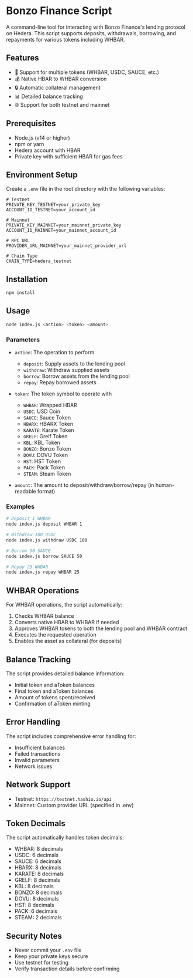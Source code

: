 # Bonzo Finance Script

A command-line tool for interacting with Bonzo Finance's lending protocol on Hedera. This script supports deposits, withdrawals, borrowing, and repayments for various tokens including WHBAR.

## Features

- 🔄 Support for multiple tokens (WHBAR, USDC, SAUCE, etc.)
- 💰 Native HBAR to WHBAR conversion
- 🔒 Automatic collateral management
- 📊 Detailed balance tracking
- 🌐 Support for both testnet and mainnet

## Prerequisites

- Node.js (v14 or higher)
- npm or yarn
- Hedera account with HBAR
- Private key with sufficient HBAR for gas fees

## Environment Setup

Create a `.env` file in the root directory with the following variables:

```env
# Testnet
PRIVATE_KEY_TESTNET=your_private_key
ACCOUNT_ID_TESTNET=your_account_id

# Mainnet
PRIVATE_KEY_MAINNET=your_mainnet_private_key
ACCOUNT_ID_MAINNET=your_mainnet_account_id

# RPC URL
PROVIDER_URL_MAINNET=your_mainnet_provider_url

# Chain Type
CHAIN_TYPE=hedera_testnet
```

## Installation

```bash
npm install
```

## Usage

```bash
node index.js <action> <token> <amount>
```

### Parameters

- `action`: The operation to perform

  - `deposit`: Supply assets to the lending pool
  - `withdraw`: Withdraw supplied assets
  - `borrow`: Borrow assets from the lending pool
  - `repay`: Repay borrowed assets

- `token`: The token symbol to operate with

  - `WHBAR`: Wrapped HBAR
  - `USDC`: USD Coin
  - `SAUCE`: Sauce Token
  - `HBARX`: HBARX Token
  - `KARATE`: Karate Token
  - `GRELF`: Grelf Token
  - `KBL`: KBL Token
  - `BONZO`: Bonzo Token
  - `DOVU`: DOVU Token
  - `HST`: HST Token
  - `PACK`: Pack Token
  - `STEAM`: Steam Token

- `amount`: The amount to deposit/withdraw/borrow/repay (in human-readable format)

### Examples

```bash
# Deposit 1 WHBAR
node index.js deposit WHBAR 1

# Withdraw 100 USDC
node index.js withdraw USDC 100

# Borrow 50 SAUCE
node index.js borrow SAUCE 50

# Repay 25 WHBAR
node index.js repay WHBAR 25
```

## WHBAR Operations

For WHBAR operations, the script automatically:

1. Checks WHBAR balance
2. Converts native HBAR to WHBAR if needed
3. Approves WHBAR tokens to both the lending pool and WHBAR contract
4. Executes the requested operation
5. Enables the asset as collateral (for deposits)

## Balance Tracking

The script provides detailed balance information:

- Initial token and aToken balances
- Final token and aToken balances
- Amount of tokens spent/received
- Confirmation of aToken minting

## Error Handling

The script includes comprehensive error handling for:

- Insufficient balances
- Failed transactions
- Invalid parameters
- Network issues

## Network Support

- Testnet: `https://testnet.hashio.io/api`
- Mainnet: Custom provider URL (specified in .env)

## Token Decimals

The script automatically handles token decimals:

- WHBAR: 8 decimals
- USDC: 6 decimals
- SAUCE: 6 decimals
- HBARX: 8 decimals
- KARATE: 8 decimals
- GRELF: 8 decimals
- KBL: 8 decimals
- BONZO: 8 decimals
- DOVU: 8 decimals
- HST: 8 decimals
- PACK: 6 decimals
- STEAM: 2 decimals

## Security Notes

- Never commit your `.env` file
- Keep your private keys secure
- Use testnet for testing
- Verify transaction details before confirming
